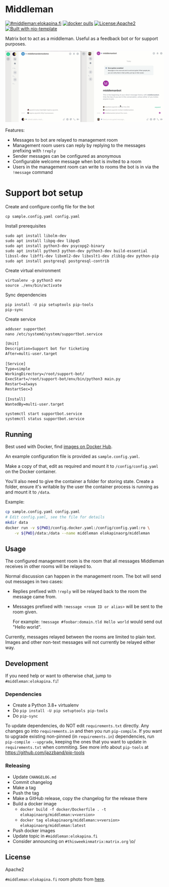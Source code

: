 # Middleman 

[![#middleman:elokapina.fi](https://img.shields.io/matrix/middleman:elokapina.fi.svg?label=%23middleman%3Aelokapina.fi&server_fqdn=matrix.elokapina.fi)](https://matrix.to/#/#middleman:elokapina.fi) [![docker pulls](https://badgen.net/docker/pulls/elokapinaorg/middleman)](https://hub.docker.com/r/elokapinaorg/middleman) [![License:Apache2](https://img.shields.io/badge/License-Apache%202.0-blue.svg)](https://opensource.org/licenses/Apache-2.0) [![Built with nio-template](https://img.shields.io/badge/built%20with-nio--template-brightgreen)](https://github.com/anoadragon453/nio-template)

Matrix bot to act as a middleman. Useful as a feedback bot or for support purposes.

![](./demo.gif)

Features:

* Messages to bot are relayed to management room
* Management room users can reply by replying to the messages prefixing with `!reply`
* Sender messages can be configured as anonymous
* Configurable welcome message when bot is invited to a room
* Users in the management room can write to rooms the bot is in via the `!message` command



# Support bot setup

Create and configure config file for the bot
```
cp sample.config.yaml config.yaml
```
Install prerequisites
```
sudo apt install libolm-dev
sudo apt install libpq-dev libpq5
sudo apt install python3-dev psycopg2-binary
sudo apt install python3 python-dev python3-dev build-essential libssl-dev libffi-dev libxml2-dev libxslt1-dev zlib1g-dev python-pip
sudo apt install postgresql postgresql-contrib
```

Create virtual environment
```
virtualenv -p python3 env
source ./env/bin/activate
```

Sync dependencies
```
pip install -U pip setuptools pip-tools
pip-sync
```

Create service
```
adduser supportbot
nano /etc/systemd/system/supportbot.service
```

```
[Unit]
Description=Support bot for ticketing
After=multi-user.target

[Service]
Type=simple
WorkingDirectory=/root/support-bot/
ExecStart=/root/support-bot/env/bin/python3 main.py
Restart=always
RestartSec=3

[Install]
WantedBy=multi-user.target
```

```
systemctl start supportbot.service
systemctl status supportbot.service
```



## Running

Best used with Docker, find [images on Docker Hub](https://hub.docker.com/r/elokapinaorg/middleman).

An example configuration file is provided as `sample.config.yaml`.

Make a copy of that, edit as required and mount it to `/config/config.yaml` on the Docker container.

You'll also need to give the container a folder for storing state. Create a folder, ensure
it's writable by the user the container process is running as and mount it to `/data`.

Example:

```bash
cp sample.config.yaml config.yaml
# Edit config.yaml, see the file for details
mkdir data
docker run -v ${PWD}/config.docker.yaml:/config/config.yaml:ro \
    -v ${PWD}/data:/data --name middleman elokapinaorg/middleman
```

## Usage

The configured management room is the room that all messages Middleman receives in other rooms 
will be relayed to.

Normal discussion can happen in the management room. The bot will send out messages in two cases:

* Replies prefixed with `!reply` will be relayed back to the room the message came from.
* Messages prefixed with `!message <room ID or alias>` will be sent to the room given.

  For example: `!message #foobar:domain.tld Hello world` would send out "Hello world".

Currently, messages relayed between the rooms are limited to plain text. Images and
other non-text messages will not currently be relayed either way.

## Development

If you need help or want to otherwise chat, jump to `#middleman:elokapina.fi`!

### Dependencies

* Create a Python 3.8+ virtualenv
* Do `pip install -U pip setuptools pip-tools`
* Do `pip-sync`

To update dependencies, do NOT edit `requirements.txt` directly. Any changes go into
`requirements.in` and then you run `pip-compile`. If you want to upgrade existing
non-pinned (in `requirements.in`) dependencies, run `pip-compile --upgrade`, keeping
the ones that you want to update in `requirements.txt` when commiting. See more info
about `pip-tools` at https://github.com/jazzband/pip-tools

### Releasing

* Update `CHANGELOG.md`
* Commit changelog
* Make a tag
* Push the tag
* Make a GitHub release, copy the changelog for the release there
* Build a docker image
  * `docker build -f docker/Dockerfile . -t elokapinaorg/middleman:v<version>`
  * `docker tag elokapinaorg/middleman:v<version> elokapinaorg/middleman:latest`
* Push docker images
* Update topic in `#middleman:elokapina.fi`
* Consider announcing on `#thisweekinmatrix:matrix.org` \o/

## License

Apache2

`#middleman:elokapina.fi` room photo from [here](https://unsplash.com/photos/pi9W2dWDdak).
